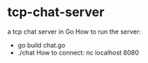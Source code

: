 # tcp-chat-server
a tcp chat server in Go
How to run the server:
+ go build chat.go
+ ./chat
How to connect: nc localhost 8080

